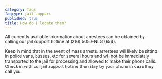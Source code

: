 ```yaml
---
category: faqs
faqtype: jail-support
published: true
title: How do I locate them?
---
```

All currently available information about arrestees can be obtained by calling our jail support hotline at (216) 5050-NLG (654).

Keep in mind that in the event of mass arrests, arrestees will likely be sitting in police vans, busses, etc for several hours and will not be immediately transported to the jail for processing and allowed to make their phone calls. Check in with our jail support hotline then stay by your phone in case they call you.
